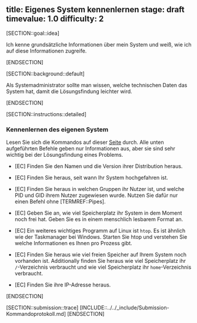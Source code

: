 title: Eigenes System kennenlernen
stage: draft
timevalue: 1.0
difficulty: 2
---

[SECTION::goal::idea]

Ich kenne grundsätzliche Informationen über mein System und weiß, wie ich auf diese Informationen zugreife.

[ENDSECTION]

[SECTION::background::default]

Als Systemadministrator sollte man wissen, welche technischen Daten das System hat, damit die Lösungsfindung leichter wird.

[ENDSECTION]

[SECTION::instructions::detailed]
### Kennenlernen des eigenen System

Lesen Sie sich die Kommandos auf dieser [Seite](https://www.cyberciti.biz/open-source/linux-commands-to-know-the-system/) durch.
Alle unten aufgeführten Befehle geben nur Informationen aus, aber sie sind sehr wichtig bei der Lösungsfindung eines Problems.

- [EC] Finden Sie den Namen und die Version ihrer Distribution heraus.

- [EC] Finden Sie heraus, seit wann Ihr System hochgefahren ist.

- [EC] Finden Sie heraus in welchen Gruppen ihr Nutzer ist, und welche PID und GID ihrem Nutzer zugewiesen wurde. Nutzen Sie dafür nur einen Befehl ohne [TERMREF::Pipes].

- [EC] Geben Sie an, wie viel Speicherplatz ihr System in dem Moment noch frei hat. Geben Sie es in einem menschlich lesbarem Format an.

- [EC] Ein weiteres wichtiges Programm auf Linux ist `htop`. Es ist ähnlich wie der Taskmanager bei Windows. Starten Sie htop und verstehen Sie welche Informationen es Ihnen pro Prozess gibt.

- [EC] Finden Sie heraus wie viel freien Speicher auf Ihrem System noch vorhanden ist. Additionally finden Sie heraus wie viel Speicherplatz ihr `/`-Verzeichnis verbraucht und wie viel Speicherplatz ihr `home`-Verzeichnis verbraucht.

- [EC] Finden Sie ihre IP-Adresse heraus.

[ENDSECTION]

[SECTION::submission::trace]
[INCLUDE::../../_include/Submission-Kommandoprotokoll.md]
[ENDSECTION]